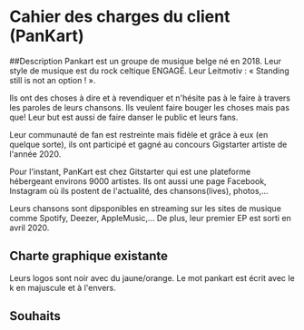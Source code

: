 # Cahier des charges du client (PanKart)

##Description
Pankart est un groupe de musique belge né en 2018. Leur style de musique est du rock celtique ENGAGÉ. Leur Leitmotiv : « Standing still is not an option ! ». 

Ils ont des choses à dire et à revendiquer et n'hésite pas à le faire à travers les paroles de leurs chansons.
Ils veulent faire bouger les choses mais pas que! Leur but est aussi de faire danser le public et leurs fans.


Leur communauté de fan est restreinte mais fidèle et grâce à eux (en quelque sorte), ils ont participé et gagné au concours Gigstarter artiste de l'année 2020.

Pour l'instant, PanKart est chez Gitstarter qui est une plateforme hébergeant environs 9000 artistes.
Ils ont aussi une page Facebook, Instagram où ils postent de l'actualité, des chansons(lives), photos,...

Leurs chansons sont dipsponibles en streaming sur les sites de musique comme Spotify, Deezer, AppleMusic,... De plus, leur premier EP est sorti en avril 2020.

## Charte graphique existante

Leurs logos sont noir avec du jaune/orange. Le mot pankart est écrit avec le k en majuscule et à l'envers. 


## Souhaits